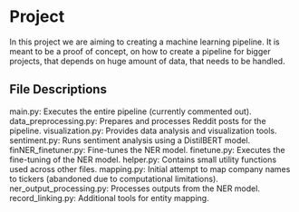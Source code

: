 # Project
In this project we are aiming to creating a machine learning pipeline. It is meant to be a proof of concept, on how to create a pipeline for bigger projects, that depends on huge amount of data, that needs to be handled. 

## File Descriptions
main.py: Executes the entire pipeline (currently commented out).
data_preprocessing.py: Prepares and processes Reddit posts for the pipeline.
visualization.py: Provides data analysis and visualization tools.
sentiment.py: Runs sentiment analysis using a DistilBERT model.
finNER_finetuner.py: Fine-tunes the NER model.
finetune.py: Executes the fine-tuning of the NER model.
helper.py: Contains small utility functions used across other files.
mapping.py: Initial attempt to map company names to tickers (abandoned due to computational limitations).
ner_output_processing.py: Processes outputs from the NER model.
record_linking.py: Additional tools for entity mapping.
